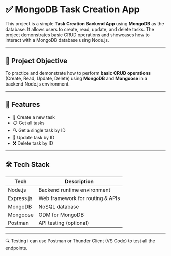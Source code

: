 # ✅ MongoDB Task Creation App

This project is a simple **Task Creation Backend App** using **MongoDB** as the database. It allows users to create, read, update, and delete tasks. The project demonstrates basic CRUD operations and showcases how to interact with a MongoDB database using Node.js.

---

## 🎯 Project Objective

To practice and demonstrate how to perform **basic CRUD operations** (Create, Read, Update, Delete) using **MongoDB** and **Mongoose** in a backend Node.js environment.

---

## 🧩 Features

- 📝 Create a new task
- 📋 Get all tasks
- 🔍 Get a single task by ID
- 🔄 Update task by ID
- ❌ Delete task by ID

---

## 🛠️ Tech Stack

| Tech        | Description                                  |
|-------------|----------------------------------------------|
| Node.js     | Backend runtime environment                  |
| Express.js  | Web framework for routing & APIs             |
| MongoDB     | NoSQL database                               |
| Mongoose    | ODM for MongoDB                              |
| Postman     | API testing (optional)                       |

---

🔍 Testing
i can use Postman or Thunder Client (VS Code) to test all the endpoints.



